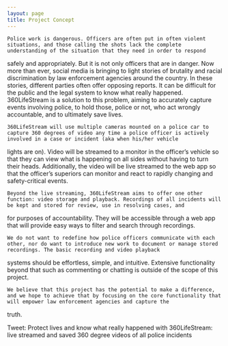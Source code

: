 ```yaml
---
layout: page
title: Project Concept
---
```


    Police work is dangerous. Officers are often put in often violent situations, and those calling the shots lack the complete understanding of the situation that they need in order to respond 
safely and appropriately. But it is not only officers that are in danger. Now more than ever, social media is bringing to light stories of brutality and racial discrimination by law enforcement 
agencies around the country. In these stories, different parties often offer opposing reports. It can be difficult for the public and the legal system to know what really happened. 360LifeStream is 
a solution to this problem, aiming to accurately capture events involving police, to hold those, police or not, who act wrongly accountable, and to ultimately save lives.

    360LifeStream will use multiple cameras mounted on a police car to capture 360 degrees of video any time a police officer is actively involved in a case or incident (aka when his/her vehicle 
lights are on). Video will be streamed to a monitor in the officer’s vehicle so that they can view what is happening on all sides without having to turn their heads. Additionally, the video will be 
live streamed to the web app so that the officer’s superiors can monitor and react to rapidly changing and safety-critical events. 

    Beyond the live streaming, 360LifeStream aims to offer one other function: video storage and playback. Recordings of all incidents will be kept and stored for review, use in resolving cases, and 
for purposes of accountability. They will be accessible through a web app that will provide easy ways to filter and search through recordings.

    We do not want to redefine how police officers communicate with each other, nor do want to introduce new work to document or manage stored recordings. The basic recording and video playback 
systems should be effortless, simple, and intuitive. Extensive functionality beyond that such as commenting or chatting is outside of the scope of this project.

    We believe that this project has the potential to make a difference, and we hope to achieve that by focusing on the core functionality that will empower law enforcement agencies and capture the 
truth.

Tweet:
Protect lives and know what really happened with 360LifeStream: live streamed and saved 360 degree videos of all police incidents

